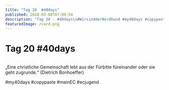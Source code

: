 ```yaml
---
title: "Tag 20  #40days"
published: 2018-03-08T07:00:54
description: "Tag 20 - #40days\n#WirsindderNordbund #my40days #copypaste #meinEC #ecjugend"
featuredImage: /card.png
---
```


# Tag 20  #40days

<img loading="lazy" src="/old/40DAYS_03-08_WITH-tag-20.jpg" alt>

&#8222;Eine christliche Gemeinschaft lebt aus der Fürbitte füreinander oder sie geht zugrunde.&#8220; (Dietrich Bonhoeffer)

#my40days #copypaste #meinEC #ecjugend